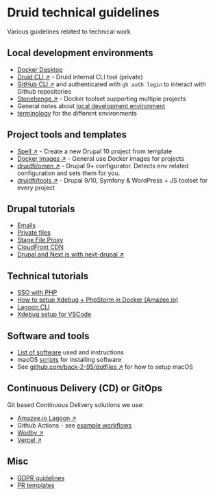 # Druid technical guidelines

Various guidelines related to technical work

## Local development environments

- [Docker Desktop](docs/docker.md)
- [Druid CLI ↗️](https://github.com/druidfi/cli) - Druid internal CLI tool (private)
- [GitHub CLI ↗️](https://cli.github.com/) and authenticated with `gh auth login` to interact with Github repositories
- [Stonehenge ↗️](https://github.com/druidfi/stonehenge) - Docker toolset supporting multiple projects
- General notes about [local development environment](docs/local_dev_env.md)
- [terminology](docs/environments.md) for the different environments

## Project tools and templates

- [Spell ↗️](https://github.com/druidfi/spell) - Create a new Drupal 10 project from template
- [Docker images ↗️](https://github.com/druidfi/docker-images) - General use Docker images for projects
- [druidfi/omen ↗️](https://github.com/druidfi/omen) - Drupal 9+ configurator. Detects env related configuration and sets them for you.
- [druidfi/tools ↗️](https://github.com/druidfi/tools) - Drupal 9/10, Symfony & WordPress + JS toolset for every project

## Drupal tutorials

- [Emails](docs/drupal/emails.md)
- [Private files](docs/drupal/private_files.md)
- [Stage File Proxy](docs/drupal/stage_file_proxy.md)
- [CloudFront CDN](docs/drupal/cdn.md)
- [Drupal and Next.js with next-drupal ↗️](https://next-drupal.org/)

## Technical tutorials

- [SSO with PHP](docs/sso.md)
- [How to setup Xdebug + PhpStorm in Docker (Amazee.io)](docs/amazee_xdebug.md)
- [Lagoon CLI](docs/lagoon_cli.md)
- [Xdebug setup for VSCode](docs/vscode_xdebug.md)

## Software and tools

- [List of software](docs/software.md) used and instructions
- macOS [scripts](docs/macos_scripts.md) for installing software
- See [github.com/back-2-95/dotfiles ↗️](https://github.com/back-2-95/dotfiles/) for how to setup macOS

## Continuous Delivery (CD) or GitOps

Git based Continuous Delivery solutions we use:

- [Amazee.io Lagoon ↗️](https://lagoon.readthedocs.io/en/latest/using_lagoon/build_deploy_process/)
- Github Actions - see [example workflows](docs/gha.md)
- [Wodby ↗️](https://wodby.com/docs/)
- [Vercel ↗️](https://vercel.com/)

## Misc

- [GDPR guidelines](docs/gdpr.md)
- [PR templates](docs/prtemplate.md)
